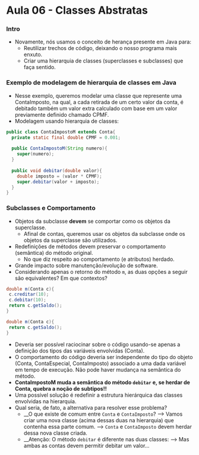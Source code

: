 # Aula 06 - Classes Abstratas

### Intro
* Novamente, nós usamos o conceito de herança presente em Java para:
  * Reutilizar trechos de código, deixando o nosso programa mais enxuto.
  * Criar uma hierarquia de classes (superclasses e subclasses) que faça sentido.

### Exemplo de modelagem de hierarquia de classes em Java
* Nesse exemplo, queremos modelar uma classe que represente uma ContaImposto, na qual, a cada retirada de um certo valor da conta, é debitado também um valor extra calculado com base em um valor previamente definido chamado CPMF.
* Modelagem usando hierarquia de classes:
```java
public class ContaImpostoM extends Conta{
  private static final double CPMF = 0.001;
  
  public ContaImpostoM(String numero){
    super(numero);
  }
  
  public void debitar(double valor){
    double imposto = (valor * CPMF);
    super.debitar(valor + imposto);
  }
}
```

### Subclasses e Comportamento
* Objetos da subclasse __devem__ se comportar como os objetos da superclasse.
  * Afinal de contas, queremos usar os objetos da subclasse onde os objetos da superclasse são utilizados.
* Redefinições de métodos devem preservar o comportamento (semântica) do método original.
  * No que diz respeito ao comportamento (e atributos) herdado.
* Grande impacto sobre manutenção/evolução de software.
* Considerando apenas o retorno do método ```m```, as duas opções a seguir são equivalentes? Em que contextos?
```java
double m(Conta c){
 c.creditar(10);
 c.debitar(10);
 return c.getSaldo();
}

double m(Conta c){
 return c.getSaldo();
}
```
* Deveria ser possível raciocinar sobre o código usando-se apenas a definição dos tipos das variáveis envolvidas (Conta).
* O comportamento do código deveria ser independente do tipo do objeto (Conta, ContaEspecial, ContaImposto) associado a uma dada variável em tempo de execução. Não pode haver mudança na semântica do método.
* __ContaImpostoM muda a semântica do método ```debitar``` e, se herdar de Conta, quebra a noção de subtipos!!__ 
* Uma possível solução é redefinir a estrutura hierárquica das classes envolvidas na hierarquia.
* Qual seria, de fato, a alternativa para resolver esse problema?
  * __O que existe de comum entre ```Conta``` e ```ContaImposto```?
    --> Vamos criar uma nova classe (acima dessas duas na hierarquia) que contenha essa parte comum.
    --> ```Conta``` e ```ContaImposto``` devem herdar dessa nova classe criada.
  * __Atenção: O método ```debitar``` é diferente nas duas classes:
    --> Mas ambas as contas devem permitir debitar um valor...
